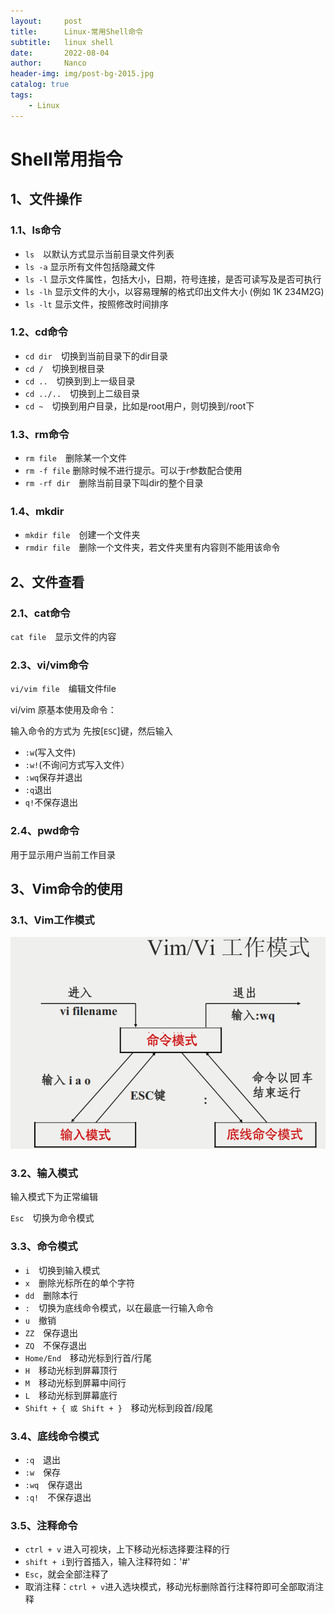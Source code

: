 ```yaml
---
layout:     post
title:      Linux-常用Shell命令
subtitle:   linux shell
date:       2022-08-04
author:     Nanco
header-img: img/post-bg-2015.jpg
catalog: true
tags:
    - Linux
---
```


# Shell常用指令

## 1、文件操作
### 1.1、ls命令
- `ls`　以默认方式显示当前目录文件列表
- `ls -a`  显示所有文件包括隐藏文件
- `ls -l` 显示文件属性，包括大小，日期，符号连接，是否可读写及是否可执行
- `ls -lh` 显示文件的大小，以容易理解的格式印出文件大小 (例如 1K 234M2G)
- `ls -lt` 显示文件，按照修改时间排序

### 1.2、cd命令
- `cd dir`　切换到当前目录下的dir目录
- `cd /`　切换到根目录
- `cd ..`　切换到到上一级目录
- `cd ../..`　切换到上二级目录
- `cd ~`　切换到用户目录，比如是root用户，则切换到/root下

### 1.3、rm命令
- `rm file`　删除某一个文件
- `rm -f file` 删除时候不进行提示。可以于r参数配合使用
- `rm -rf dir`　删除当前目录下叫dir的整个目录

### 1.4、mkdir
- `mkdir file`　创建一个文件夹
- `rmdir file`　删除一个文件夹，若文件夹里有内容则不能用该命令

## 2、文件查看
### 2.1、cat命令
`cat file`　显示文件的内容

### 2.3、vi/vim命令
`vi/vim file`　编辑文件file

vi/vim 原基本使用及命令：

输入命令的方式为
先按[`ESC`]键，然后输入
- `:w`(写入文件)
- `:w!`(不询问方式写入文件）
- `:wq`保存并退出
- `:q`退出
- `q!`不保存退出

### 2.4、pwd命令
用于显示用户当前工作目录

## 3、Vim命令的使用

### 3.1、Vim工作模式

![mode](/img/linux/shell.jpg)

### 3.2、输入模式
输入模式下为正常编辑

`Esc`　切换为命令模式

### 3.3、命令模式
- `i`　切换到输入模式
- `x`　删除光标所在的单个字符
- `dd`　删除本行
- `:`　切换为底线命令模式，以在最底一行输入命令
- `u`　撤销
- `ZZ`　保存退出
- `ZQ`　不保存退出
- `Home/End`　移动光标到行首/行尾
- `H`　移动光标到屏幕顶行
- `M`　移动光标到屏幕中间行
- `L`　移动光标到屏幕底行
- `Shift + { 或 Shift + }`　移动光标到段首/段尾

### 3.4、底线命令模式
- `:q`　退出
- `:w`　保存
- `:wq`　保存退出
- `:q!`　不保存退出

### 3.5、注释命令
- `ctrl + v` 进入可视块，上下移动光标选择要注释的行
- `shift + i`到行首插入，输入注释符如：'#'
- `Esc`，就会全部注释了
- 取消注释：`ctrl + v`进入选块模式，移动光标删除首行注释符即可全部取消注释